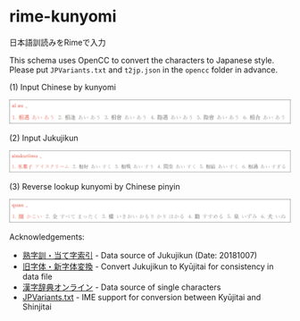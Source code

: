 # rime-kunyomi

日本語訓読みをRimeで入力

This schema uses OpenCC to convert the characters to Japanese style. Please put `JPVariants.txt` and `t2jp.json` in the `opencc` folder in advance.

(1) Input Chinese by kunyomi

![demo1](demo/1.png)

(2) Input Jukujikun

![demo2](demo/2.png)

(3) Reverse lookup kunyomi by Chinese pinyin

![demo3](demo/3.png)

Acknowledgements:

* [熟字訓・当て字索引](https://www.kanjipedia.jp/sakuin/jyukujikun_ateji/%E3%81%82) - Data source of Jukujikun (Date: 20181007)
* [旧字体・新字体変換](http://www.geocities.jp/qjitai/) - Convert Jukujikun to Kyūjitai for consistency in data file
* [漢字辞典オンライン](https://kanji.jitenon.jp/) - Data source of single characters
* [JPVariants.txt](https://github.com/mrhso/OpenCC/blob/baadeda12d8ae945a26e5c8dd7010fea1012a2ef/data/dictionary/JPVariants.txt) - IME support for conversion between Kyūjitai and Shinjitai
